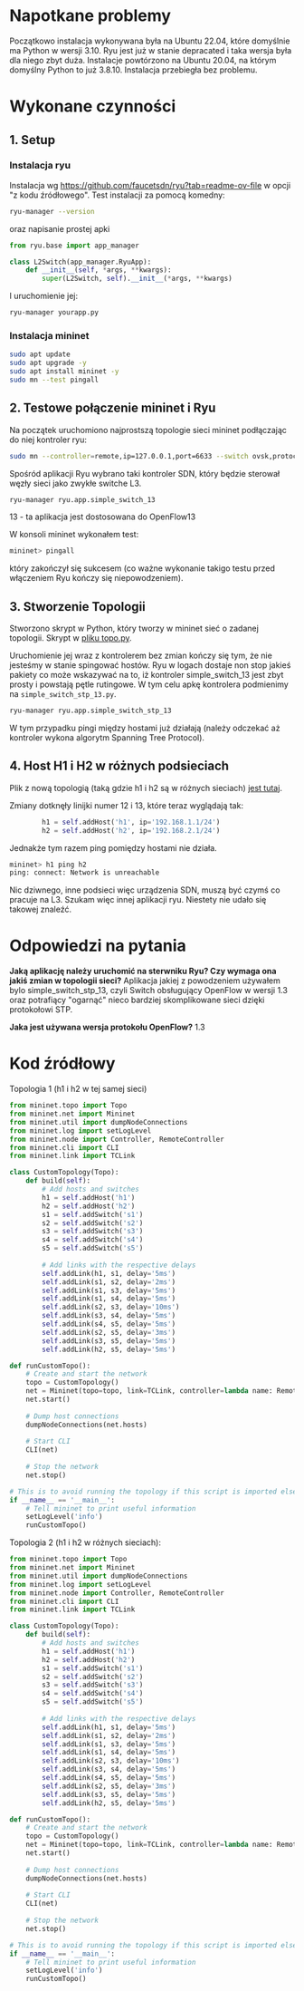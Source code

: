 # Napotkane problemy

Początkowo instalacja wykonywana była na Ubuntu 22.04, które domyślnie ma Python w wersji 3.10.
Ryu jest już w stanie depracated i taka wersja była dla niego zbyt duża. Instalacje powtórzono na Ubuntu 20.04, na którym domyślny Python to już 3.8.10. Instalacja przebiegła bez problemu.

# Wykonane czynności
## 1. Setup
### Instalacja ryu
Instalacja wg https://github.com/faucetsdn/ryu?tab=readme-ov-file w opcji "z kodu źródłowego". 
Test instalacji za pomocą komedny:
```sh
ryu-manager --version
```
oraz napisanie prostej apki
```python
from ryu.base import app_manager

class L2Switch(app_manager.RyuApp):
    def __init__(self, *args, **kwargs):
        super(L2Switch, self).__init__(*args, **kwargs)
```
I uruchomienie jej:
```sh
ryu-manager yourapp.py
```
### Instalacja mininet
```sh
sudo apt update
sudo apt upgrade -y
sudo apt install mininet -y
sudo mn --test pingall
```
## 2. Testowe połączenie mininet i Ryu
Na początek uruchomiono najprostszą topologie sieci mininet podłączając do niej kontroler ryu:
```sh
sudo mn --controller=remote,ip=127.0.0.1,port=6633 --switch ovsk,protocols=OpenFlow13
```
Spośród aplikacji Ryu wybrano taki kontroler SDN, który będzie sterował węzły sieci jako zwykłe switche L3.
```sh
ryu-manager ryu.app.simple_switch_13
```
13 - ta aplikacja jest dostosowana do OpenFlow13

W konsoli mininet wykonałem test:
```sh
mininet> pingall
```
który zakończył się sukcesem (co ważne wykonanie takigo testu przed włączeniem Ryu kończy się niepowodzeniem).

## 3. Stworzenie Topologii
Stworzono skrypt w Python, który tworzy w mininet sieć o zadanej topologii. Skrypt w [pliku topo.py](topo.py).

Uruchomienie jej wraz z kontrolerem bez zmian kończy się tym, że nie jesteśmy w stanie spingować hostów. Ryu w logach dostaje non stop jakieś pakiety co może wskazywać na to, iż kontroler simple_switch_13 jest zbyt prosty i powstają pętle rutingowe. W tym celu apkę kontrolera podmienimy na `simple_switch_stp_13.py`.
```sh
ryu-manager ryu.app.simple_switch_stp_13
```

W tym przypadku pingi między hostami już działają (należy odczekać aż kontroler wykona algorytm Spanning Tree Protocol).

## 4. Host H1 i H2 w różnych podsieciach

Plik z nową topologią (taką gdzie h1 i h2 są w różnych sieciach) [jest tutaj](topo2.py).

Zmiany dotknęły linijki numer 12 i 13, które teraz wyglądają tak:
```python
        h1 = self.addHost('h1', ip='192.168.1.1/24')
        h2 = self.addHost('h2', ip='192.168.2.1/24')
```

Jednakże tym razem ping pomiędzy hostami nie działa.
```sh
mininet> h1 ping h2
ping: connect: Network is unreachable
```

Nic dziwnego, inne podsieci więc urządzenia SDN, muszą być czymś co pracuje na L3. Szukam więc innej aplikacji ryu. Niestety nie udało się takowej znaleźć.

# Odpowiedzi na pytania

**Jaką aplikację należy uruchomić na sterwniku Ryu? Czy wymaga ona jakiś zmian w topologii sieci?**
Aplikacja jakiej z powodzeniem używałem bylo simple_switch_stp_13, czyli Switch obsługujący OpenFlow w wersji 1.3 oraz potrafiący "ogarnąć" nieco bardziej skomplikowane sieci dzięki protokołowi STP.

**Jaka jest używana wersja protokołu OpenFlow?**
1.3

# Kod źródłowy
Topologia 1 (h1 i h2 w tej samej sieci)
```python
from mininet.topo import Topo
from mininet.net import Mininet
from mininet.util import dumpNodeConnections
from mininet.log import setLogLevel
from mininet.node import Controller, RemoteController
from mininet.cli import CLI
from mininet.link import TCLink

class CustomTopology(Topo):
    def build(self):
        # Add hosts and switches
        h1 = self.addHost('h1')
        h2 = self.addHost('h2')
        s1 = self.addSwitch('s1')
        s2 = self.addSwitch('s2')
        s3 = self.addSwitch('s3')
        s4 = self.addSwitch('s4')
        s5 = self.addSwitch('s5')
        
        # Add links with the respective delays
        self.addLink(h1, s1, delay='5ms')
        self.addLink(s1, s2, delay='2ms')
        self.addLink(s1, s3, delay='5ms')
        self.addLink(s1, s4, delay='5ms')
        self.addLink(s2, s3, delay='10ms')
        self.addLink(s3, s4, delay='5ms')
        self.addLink(s4, s5, delay='5ms')
        self.addLink(s2, s5, delay='3ms')
        self.addLink(s3, s5, delay='5ms')
        self.addLink(h2, s5, delay='5ms')

def runCustomTopo():
    # Create and start the network
    topo = CustomTopology()
    net = Mininet(topo=topo, link=TCLink, controller=lambda name: RemoteController(name, ip='127.0.0.1'))
    net.start()
    
    # Dump host connections
    dumpNodeConnections(net.hosts)
    
    # Start CLI
    CLI(net)
    
    # Stop the network
    net.stop()

# This is to avoid running the topology if this script is imported elsewhere
if __name__ == '__main__':
    # Tell mininet to print useful information
    setLogLevel('info')
    runCustomTopo()
```
Topologia 2 (h1 i h2 w różnych sieciach):
```python
from mininet.topo import Topo
from mininet.net import Mininet
from mininet.util import dumpNodeConnections
from mininet.log import setLogLevel
from mininet.node import Controller, RemoteController
from mininet.cli import CLI
from mininet.link import TCLink

class CustomTopology(Topo):
    def build(self):
        # Add hosts and switches
        h1 = self.addHost('h1')
        h2 = self.addHost('h2')
        s1 = self.addSwitch('s1')
        s2 = self.addSwitch('s2')
        s3 = self.addSwitch('s3')
        s4 = self.addSwitch('s4')
        s5 = self.addSwitch('s5')
        
        # Add links with the respective delays
        self.addLink(h1, s1, delay='5ms')
        self.addLink(s1, s2, delay='2ms')
        self.addLink(s1, s3, delay='5ms')
        self.addLink(s1, s4, delay='5ms')
        self.addLink(s2, s3, delay='10ms')
        self.addLink(s3, s4, delay='5ms')
        self.addLink(s4, s5, delay='5ms')
        self.addLink(s2, s5, delay='3ms')
        self.addLink(s3, s5, delay='5ms')
        self.addLink(h2, s5, delay='5ms')

def runCustomTopo():
    # Create and start the network
    topo = CustomTopology()
    net = Mininet(topo=topo, link=TCLink, controller=lambda name: RemoteController(name, ip='127.0.0.1'))
    net.start()
    
    # Dump host connections
    dumpNodeConnections(net.hosts)
    
    # Start CLI
    CLI(net)
    
    # Stop the network
    net.stop()

# This is to avoid running the topology if this script is imported elsewhere
if __name__ == '__main__':
    # Tell mininet to print useful information
    setLogLevel('info')
    runCustomTopo()
```